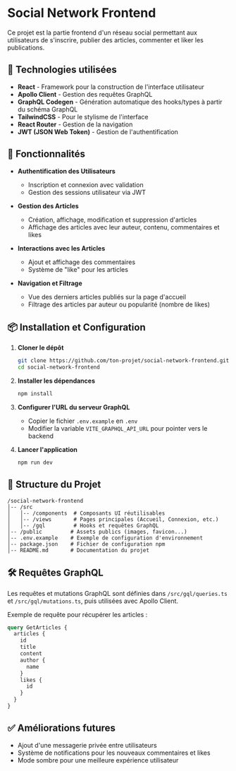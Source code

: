 
# Social Network Frontend

Ce projet est la partie frontend d'un réseau social permettant aux utilisateurs de s'inscrire, publier des articles, commenter et liker les publications.

## 🚀 Technologies utilisées

- **React** - Framework pour la construction de l'interface utilisateur
- **Apollo Client** - Gestion des requêtes GraphQL
- **GraphQL Codegen** - Génération automatique des hooks/types à partir du schéma GraphQL
- **TailwindCSS** - Pour le stylisme de l'interface
- **React Router** - Gestion de la navigation
- **JWT (JSON Web Token)** - Gestion de l'authentification

## 📌 Fonctionnalités

- **Authentification des Utilisateurs**
  - Inscription et connexion avec validation
  - Gestion des sessions utilisateur via JWT

- **Gestion des Articles**
  - Création, affichage, modification et suppression d'articles
  - Affichage des articles avec leur auteur, contenu, commentaires et likes

- **Interactions avec les Articles**
  - Ajout et affichage des commentaires
  - Système de "like" pour les articles

- **Navigation et Filtrage**
  - Vue des derniers articles publiés sur la page d'accueil
  - Filtrage des articles par auteur ou popularité (nombre de likes)

## 📦 Installation et Configuration

1. **Cloner le dépôt**
   ```bash
   git clone https://github.com/ton-projet/social-network-frontend.git
   cd social-network-frontend
   ```

2. **Installer les dépendances**
   ```bash
   npm install
   ```

3. **Configurer l'URL du serveur GraphQL**
   - Copier le fichier `.env.example` en `.env`
   - Modifier la variable `VITE_GRAPHQL_API_URL` pour pointer vers le backend

4. **Lancer l'application**
   ```bash
   npm run dev
   ```

## 📂 Structure du Projet

```
/social-network-frontend
│-- /src
│   │-- /components  # Composants UI réutilisables
│   │-- /views       # Pages principales (Accueil, Connexion, etc.)
│   │-- /gql         # Hooks et requêtes GraphQL
│-- /public         # Assets publics (images, favicon...)
│-- .env.example    # Exemple de configuration d'environnement
│-- package.json    # Fichier de configuration npm
│-- README.md       # Documentation du projet
```

## 🛠️ Requêtes GraphQL

Les requêtes et mutations GraphQL sont définies dans `/src/gql/queries.ts` et `/src/gql/mutations.ts`, puis utilisées avec Apollo Client.

Exemple de requête pour récupérer les articles :
```graphql
query GetArticles {
  articles {
    id
    title
    content
    author {
      name
    }
    likes {
      id
    }
  }
}
```

## ✅ Améliorations futures
- Ajout d'une messagerie privée entre utilisateurs
- Système de notifications pour les nouveaux commentaires et likes
- Mode sombre pour une meilleure expérience utilisateur
